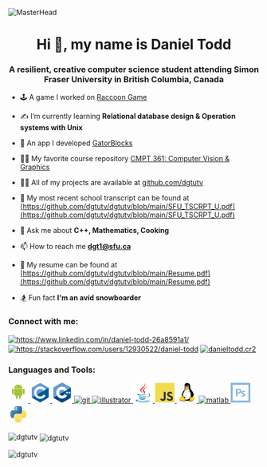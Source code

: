 ![MasterHead](https://i.ibb.co/J5c2nTq/IMG-8044.jpg)
<h1 align="center">Hi 👋, my name is Daniel Todd</h1>
<h3 align="center">A resilient, creative computer science student attending Simon Fraser University in British Columbia, Canada</h3>



- 🕹️ A game I worked on [Raccoon Game](https://github.com/dgtutv/RaccoonGame)

- ✍️ I’m currently learning **Relational database design & Operation systems with Unix**

- 📱 An app I developed [GatorBlocks](https://github.com/dgtutv/Gatorblocks-Wear)

- 👨‍💻 My favorite course repository [CMPT 361: Computer Vision & Graphics](https://github.com/dgtutv/CMPT361)

- 👨‍💻 All of my projects are available at [github.com/dgtutv](github.com/dgtutv)

- 🧾 My most recent school transcript can be found at [https://github.com/dgtutv/dgtutv/blob/main/SFU_TSCRPT_U.pdf](https://github.com/dgtutv/dgtutv/blob/main/SFU_TSCRPT_U.pdf)

- 💬 Ask me about **C++, Mathematics, Cooking**

- 📫 How to reach me **dgt1@sfu.ca**

- 📰 My resume can be found at [https://github.com/dgtutv/dgtutv/blob/main/Resume.pdf](https://github.com/dgtutv/dgtutv/blob/main/Resume.pdf)

- 🏂 Fun fact **I'm an avid snowboarder**

<h3 align="left">Connect with me:</h3>
<p align="left">
<a href="https://linkedin.com/in/https://www.linkedin.com/in/daniel-todd-26a8591a1/" target="blank"><img align="center" src="https://raw.githubusercontent.com/rahuldkjain/github-profile-readme-generator/master/src/images/icons/Social/linked-in-alt.svg" alt="https://www.linkedin.com/in/daniel-todd-26a8591a1/" height="30" width="40" /></a>
<a href="https://stackoverflow.com/users/https://stackoverflow.com/users/12930522/daniel-todd" target="blank"><img align="center" src="https://raw.githubusercontent.com/rahuldkjain/github-profile-readme-generator/master/src/images/icons/Social/stack-overflow.svg" alt="https://stackoverflow.com/users/12930522/daniel-todd" height="30" width="40" /></a>
<a href="https://instagram.com/danieltodd.cr2" target="blank"><img align="center" src="https://raw.githubusercontent.com/rahuldkjain/github-profile-readme-generator/master/src/images/icons/Social/instagram.svg" alt="danieltodd.cr2" height="30" width="40" /></a>
</p>

<h3 align="left">Languages and Tools:</h3>
<p align="left"> <a href="https://developer.android.com" target="_blank" rel="noreferrer"> <img src="https://raw.githubusercontent.com/devicons/devicon/master/icons/android/android-original-wordmark.svg" alt="android" width="40" height="40"/> </a> <a href="https://www.cprogramming.com/" target="_blank" rel="noreferrer"> <img src="https://raw.githubusercontent.com/devicons/devicon/master/icons/c/c-original.svg" alt="c" width="40" height="40"/> </a> <a href="https://www.w3schools.com/cpp/" target="_blank" rel="noreferrer"> <img src="https://raw.githubusercontent.com/devicons/devicon/master/icons/cplusplus/cplusplus-original.svg" alt="cplusplus" width="40" height="40"/> </a> <a href="https://git-scm.com/" target="_blank" rel="noreferrer"> <img src="https://www.vectorlogo.zone/logos/git-scm/git-scm-icon.svg" alt="git" width="40" height="40"/> </a> <a href="https://www.adobe.com/in/products/illustrator.html" target="_blank" rel="noreferrer"> <img src="https://www.vectorlogo.zone/logos/adobe_illustrator/adobe_illustrator-icon.svg" alt="illustrator" width="40" height="40"/> </a> <a href="https://www.java.com" target="_blank" rel="noreferrer"> <img src="https://raw.githubusercontent.com/devicons/devicon/master/icons/java/java-original.svg" alt="java" width="40" height="40"/> </a> <a href="https://developer.mozilla.org/en-US/docs/Web/JavaScript" target="_blank" rel="noreferrer"> <img src="https://raw.githubusercontent.com/devicons/devicon/master/icons/javascript/javascript-original.svg" alt="javascript" width="40" height="40"/> </a> <a href="https://www.linux.org/" target="_blank" rel="noreferrer"> <img src="https://raw.githubusercontent.com/devicons/devicon/master/icons/linux/linux-original.svg" alt="linux" width="40" height="40"/> </a> <a href="https://www.mathworks.com/" target="_blank" rel="noreferrer"> <img src="https://upload.wikimedia.org/wikipedia/commons/2/21/Matlab_Logo.png" alt="matlab" width="40" height="40"/> </a> <a href="https://www.photoshop.com/en" target="_blank" rel="noreferrer"> <img src="https://raw.githubusercontent.com/devicons/devicon/master/icons/photoshop/photoshop-line.svg" alt="photoshop" width="40" height="40"/> </a> <a href="https://www.python.org" target="_blank" rel="noreferrer"> <img src="https://raw.githubusercontent.com/devicons/devicon/master/icons/python/python-original.svg" alt="python" width="40" height="40"/> </a> </p>

<p><img align="left" src="https://github-readme-stats.vercel.app/api/top-langs?username=dgtutv&show_icons=true&locale=en&layout=compact" alt="dgtutv" /></p>

<p>&nbsp;<img align="center" src="https://github-readme-stats.vercel.app/api?username=dgtutv&show_icons=true&locale=en" alt="dgtutv" /></p>

<p><img align="center" src="https://github-readme-streak-stats.herokuapp.com/?user=dgtutv&" alt="dgtutv" /></p>
